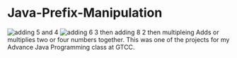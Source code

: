 # Java-Prefix-Manipulation
![adding 5 and 4](https://user-images.githubusercontent.com/17126294/187834861-865c81fb-487f-4714-873e-1a8b35f2ca29.PNG)
![adding 6 3 then adding 8 2 then multipleing](https://user-images.githubusercontent.com/17126294/187834868-3ed01651-f7c7-48b4-814b-b43aef09ab86.PNG)
Adds or multiplies two or four numbers together.
This was one of the projects for my Advance Java Programming class at GTCC.
